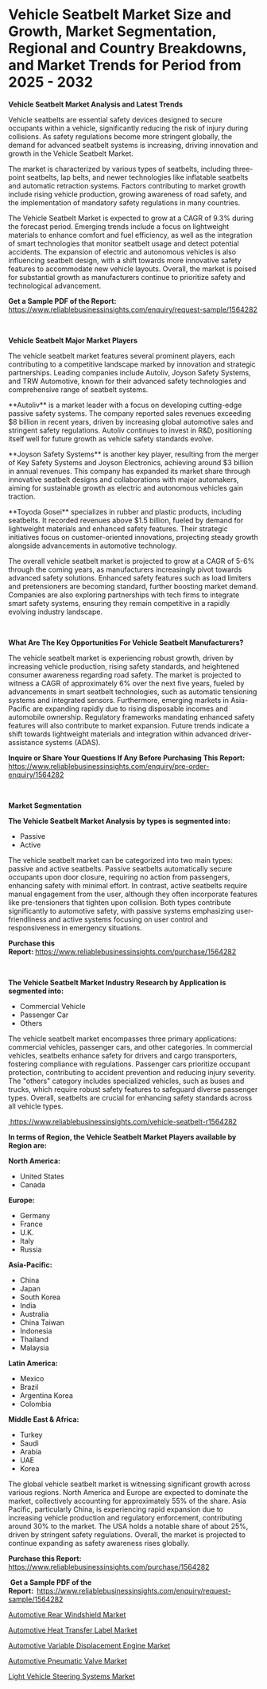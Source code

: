 <p><h1>Vehicle Seatbelt Market Size and Growth, Market Segmentation, Regional and Country Breakdowns, and Market Trends for Period from 2025 -  2032</h1></p><p><strong>Vehicle Seatbelt Market Analysis and Latest Trends</strong></p>
<p><p>Vehicle seatbelts are essential safety devices designed to secure occupants within a vehicle, significantly reducing the risk of injury during collisions. As safety regulations become more stringent globally, the demand for advanced seatbelt systems is increasing, driving innovation and growth in the Vehicle Seatbelt Market. </p><p>The market is characterized by various types of seatbelts, including three-point seatbelts, lap belts, and newer technologies like inflatable seatbelts and automatic retraction systems. Factors contributing to market growth include rising vehicle production, growing awareness of road safety, and the implementation of mandatory safety regulations in many countries.</p><p>The Vehicle Seatbelt Market is expected to grow at a CAGR of 9.3% during the forecast period. Emerging trends include a focus on lightweight materials to enhance comfort and fuel efficiency, as well as the integration of smart technologies that monitor seatbelt usage and detect potential accidents. The expansion of electric and autonomous vehicles is also influencing seatbelt design, with a shift towards more innovative safety features to accommodate new vehicle layouts. Overall, the market is poised for substantial growth as manufacturers continue to prioritize safety and technological advancement.</p></p>
<p><strong>Get a Sample PDF of the Report:&nbsp;</strong> <a href="https://www.reliablebusinessinsights.com/enquiry/request-sample/1564282?utm_campaign=84&utm_medium=2&utm_source=Github&utm_content=ia&utm_term=30032025&utm_id=vehicle-seatbelt">https://www.reliablebusinessinsights.com/enquiry/request-sample/1564282</a></p>
<p>&nbsp;</p>
<p><strong>Vehicle Seatbelt Major Market Players</strong></p>
<p><p>The vehicle seatbelt market features several prominent players, each contributing to a competitive landscape marked by innovation and strategic partnerships. Leading companies include Autoliv, Joyson Safety Systems, and TRW Automotive, known for their advanced safety technologies and comprehensive range of seatbelt systems.</p><p>**Autoliv** is a market leader with a focus on developing cutting-edge passive safety systems. The company reported sales revenues exceeding $8 billion in recent years, driven by increasing global automotive sales and stringent safety regulations. Autoliv continues to invest in R&D, positioning itself well for future growth as vehicle safety standards evolve.</p><p>**Joyson Safety Systems** is another key player, resulting from the merger of Key Safety Systems and Joyson Electronics, achieving around $3 billion in annual revenues. This company has expanded its market share through innovative seatbelt designs and collaborations with major automakers, aiming for sustainable growth as electric and autonomous vehicles gain traction.</p><p>**Toyoda Gosei** specializes in rubber and plastic products, including seatbelts. It recorded revenues above $1.5 billion, fueled by demand for lightweight materials and enhanced safety features. Their strategic initiatives focus on customer-oriented innovations, projecting steady growth alongside advancements in automotive technology.</p><p>The overall vehicle seatbelt market is projected to grow at a CAGR of 5-6% through the coming years, as manufacturers increasingly pivot towards advanced safety solutions. Enhanced safety features such as load limiters and pretensioners are becoming standard, further boosting market demand. Companies are also exploring partnerships with tech firms to integrate smart safety systems, ensuring they remain competitive in a rapidly evolving industry landscape.</p></p>
<p>&nbsp;</p>
<p><strong>What Are The Key Opportunities For Vehicle Seatbelt Manufacturers?</strong></p>
<p><p>The vehicle seatbelt market is experiencing robust growth, driven by increasing vehicle production, rising safety standards, and heightened consumer awareness regarding road safety. The market is projected to witness a CAGR of approximately 6% over the next five years, fueled by advancements in smart seatbelt technologies, such as automatic tensioning systems and integrated sensors. Furthermore, emerging markets in Asia-Pacific are expanding rapidly due to rising disposable incomes and automobile ownership. Regulatory frameworks mandating enhanced safety features will also contribute to market expansion. Future trends indicate a shift towards lightweight materials and integration within advanced driver-assistance systems (ADAS).</p></p>
<p><strong>Inquire or Share Your Questions If Any Before Purchasing This Report:</strong> <a href="https://www.reliablebusinessinsights.com/enquiry/pre-order-enquiry/1564282?utm_campaign=84&utm_medium=2&utm_source=Github&utm_content=ia&utm_term=30032025&utm_id=vehicle-seatbelt">https://www.reliablebusinessinsights.com/enquiry/pre-order-enquiry/1564282</a></p>
<p>&nbsp;</p>
<p><strong>Market Segmentation</strong></p>
<p><strong>The Vehicle Seatbelt Market Analysis by types is segmented into:</strong></p>
<p><ul><li>Passive</li><li>Active</li></ul></p>
<p><p>The vehicle seatbelt market can be categorized into two main types: passive and active seatbelts. Passive seatbelts automatically secure occupants upon door closure, requiring no action from passengers, enhancing safety with minimal effort. In contrast, active seatbelts require manual engagement from the user, although they often incorporate features like pre-tensioners that tighten upon collision. Both types contribute significantly to automotive safety, with passive systems emphasizing user-friendliness and active systems focusing on user control and responsiveness in emergency situations.</p></p>
<p><strong>Purchase this Report:&nbsp;</strong><a href="https://www.reliablebusinessinsights.com/purchase/1564282?utm_campaign=84&utm_medium=2&utm_source=Github&utm_content=ia&utm_term=30032025&utm_id=vehicle-seatbelt">https://www.reliablebusinessinsights.com/purchase/1564282</a></p>
<p>&nbsp;</p>
<p><strong>The Vehicle Seatbelt Market Industry Research by Application is segmented into:</strong></p>
<p><ul><li>Commercial Vehicle</li><li>Passenger Car</li><li>Others</li></ul></p>
<p><p>The vehicle seatbelt market encompasses three primary applications: commercial vehicles, passenger cars, and other categories. In commercial vehicles, seatbelts enhance safety for drivers and cargo transporters, fostering compliance with regulations. Passenger cars prioritize occupant protection, contributing to accident prevention and reducing injury severity. The "others" category includes specialized vehicles, such as buses and trucks, which require robust safety features to safeguard diverse passenger types. Overall, seatbelts are crucial for enhancing safety standards across all vehicle types.</p></p>
<p><a href="https://www.reliablebusinessinsights.com/vehicle-seatbelt-r1564282?utm_campaign=84&utm_medium=2&utm_source=Github&utm_content=ia&utm_term=30032025&utm_id=vehicle-seatbelt">&nbsp;https://www.reliablebusinessinsights.com/vehicle-seatbelt-r1564282</a></p>
<p><strong>In terms of Region, the Vehicle Seatbelt Market Players available by Region are:</strong></p>
<p>
    <p> <strong> North America: </strong>
        <ul>
            <li>United States</li>
            <li>Canada</li>
        </ul>
        </p> 
    <p> <strong> Europe: </strong>
        <ul>
            <li>Germany</li>
            <li>France</li>
            <li>U.K.</li>
            <li>Italy</li>
            <li>Russia</li>
        </ul>
        </p> 
    <p> <strong> Asia-Pacific: </strong>
        <ul>
            <li>China</li>
            <li>Japan</li>
            <li>South Korea</li>
            <li>India</li>
            <li>Australia</li>
            <li>China Taiwan</li>
            <li>Indonesia</li>
            <li>Thailand</li>
            <li>Malaysia</li>
        </ul>
        </p> 
    <p> <strong> Latin America: </strong>
        <ul>
            <li>Mexico</li>
            <li>Brazil</li>
            <li>Argentina Korea</li>
            <li>Colombia</li>
        </ul>
        </p> 
    <p> <strong> Middle East & Africa: </strong>
        <ul>
            <li>Turkey</li>
            <li>Saudi</li>
            <li>Arabia</li>
            <li>UAE</li>
            <li>Korea</li>
        </ul>
    </p>
    </p>
<p><p>The global vehicle seatbelt market is witnessing significant growth across various regions. North America and Europe are expected to dominate the market, collectively accounting for approximately 55% of the share. Asia Pacific, particularly China, is experiencing rapid expansion due to increasing vehicle production and regulatory enforcement, contributing around 30% to the market. The USA holds a notable share of about 25%, driven by stringent safety regulations. Overall, the market is projected to continue expanding as safety awareness rises globally.</p></p>
<p><strong>Purchase this Report: </strong><a href="https://www.reliablebusinessinsights.com/purchase/1564282?utm_campaign=84&utm_medium=2&utm_source=Github&utm_content=ia&utm_term=30032025&utm_id=vehicle-seatbelt">https://www.reliablebusinessinsights.com/purchase/1564282</a></p>
<p>&nbsp;<strong>Get a Sample PDF of the Report:&nbsp;&nbsp;</strong><a href="https://www.reliablebusinessinsights.com/enquiry/request-sample/1564282?utm_campaign=84&utm_medium=2&utm_source=Github&utm_content=ia&utm_term=30032025&utm_id=vehicle-seatbelt">https://www.reliablebusinessinsights.com/enquiry/request-sample/1564282</a></p>
<p><strong></strong></p>
<p><p><a href="https://github.com/kecixayaab/Market-Research-Report-List-1/blob/main/automotive-rear-windshield-market.md?utm_campaign=84&utm_medium=2&utm_source=Github&utm_content=ia&utm_term=30032025&utm_id=vehicle-seatbelt">Automotive Rear Windshield Market</a></p><p><a href="https://github.com/vandelmanize/Market-Research-Report-List-1/blob/main/automotive-heat-transfer-label-market.md?utm_campaign=84&utm_medium=2&utm_source=Github&utm_content=ia&utm_term=30032025&utm_id=vehicle-seatbelt">Automotive Heat Transfer Label Market</a></p><p><a href="https://github.com/saribuissawi/Market-Research-Report-List-1/blob/main/automotive-variable-displacement-engine-market.md?utm_campaign=84&utm_medium=2&utm_source=Github&utm_content=ia&utm_term=30032025&utm_id=vehicle-seatbelt">Automotive Variable Displacement Engine Market</a></p><p><a href="https://github.com/sentoljinqiu/Market-Research-Report-List-1/blob/main/automotive-pneumatic-valve-market.md?utm_campaign=84&utm_medium=2&utm_source=Github&utm_content=ia&utm_term=30032025&utm_id=vehicle-seatbelt">Automotive Pneumatic Valve Market</a></p><p><a href="https://github.com/gilerzelko7a/Market-Research-Report-List-1/blob/main/light-vehicle-steering-systems-market.md?utm_campaign=84&utm_medium=2&utm_source=Github&utm_content=ia&utm_term=30032025&utm_id=vehicle-seatbelt">Light Vehicle Steering Systems Market</a></p></p>